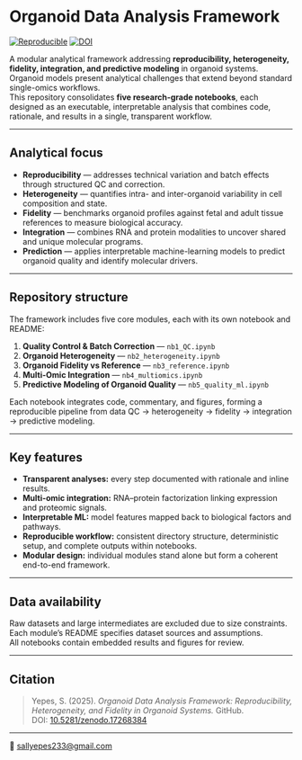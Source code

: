 # Organoid Data Analysis Framework

[![Reproducible](https://img.shields.io/badge/Reproducible-End--to--End-brightgreen)](#)
[![DOI](https://zenodo.org/badge/DOI/10.5281/zenodo.17268384.svg)](https://doi.org/10.5281/zenodo.17268384)

A modular analytical framework addressing **reproducibility, heterogeneity, fidelity, integration, and predictive modeling** in organoid systems.  
Organoid models present analytical challenges that extend beyond standard single-omics workflows.  
This repository consolidates **five research-grade notebooks**, each designed as an executable, interpretable analysis that combines code, rationale, and results in a single, transparent workflow.

---

## Analytical focus

- **Reproducibility** — addresses technical variation and batch effects through structured QC and correction.  
- **Heterogeneity** — quantifies intra- and inter-organoid variability in cell composition and state.  
- **Fidelity** — benchmarks organoid profiles against fetal and adult tissue references to measure biological accuracy.  
- **Integration** — combines RNA and protein modalities to uncover shared and unique molecular programs.  
- **Prediction** — applies interpretable machine-learning models to predict organoid quality and identify molecular drivers.

---

## Repository structure

The framework includes five core modules, each with its own notebook and README:

1. **Quality Control & Batch Correction** — `nb1_QC.ipynb`  
2. **Organoid Heterogeneity** — `nb2_heterogeneity.ipynb`  
3. **Organoid Fidelity vs Reference** — `nb3_reference.ipynb`  
4. **Multi-Omic Integration** — `nb4_multiomics.ipynb`  
5. **Predictive Modeling of Organoid Quality** — `nb5_quality_ml.ipynb`

Each notebook integrates code, commentary, and figures, forming a reproducible pipeline from data QC → heterogeneity → fidelity → integration → predictive modeling.

---

## Key features

- **Transparent analyses:** every step documented with rationale and inline results.  
- **Multi-omic integration:** RNA–protein factorization linking expression and proteomic signals.  
- **Interpretable ML:** model features mapped back to biological factors and pathways.  
- **Reproducible workflow:** consistent directory structure, deterministic setup, and complete outputs within notebooks.  
- **Modular design:** individual modules stand alone but form a coherent end-to-end framework.

---

## Data availability

Raw datasets and large intermediates are excluded due to size constraints.  
Each module’s README specifies dataset sources and assumptions.  
All notebooks contain embedded results and figures for review.

---

## Citation

> Yepes, S. (2025). *Organoid Data Analysis Framework: Reproducibility, Heterogeneity, and Fidelity in Organoid Systems.* GitHub.  
> DOI: [10.5281/zenodo.17268384](https://doi.org/10.5281/zenodo.17268384)

--- 
📧 [sallyepes233@gmail.com](mailto:sallyepes233@gmail.com)


